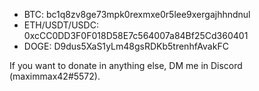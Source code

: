 - BTC: bc1q8zv8ge73mpk0rexmxe0r5lee9xergajhhndnul
- ETH/USDT/USDC: 0xcCC0DD3F0F018D58E7c564007a84Bf25Cd360401
- DOGE: D9dus5XaS1yLm48gsRDKb5trenhfAvakFC

If you want to donate in anything else, DM me in Discord (maximmax42#5572).
